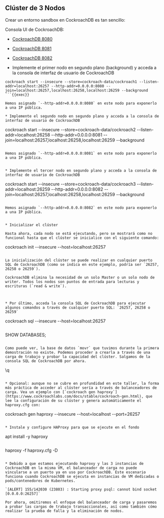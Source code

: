 ## Clúster de 3 Nodos

Crear un entorno sandbox en CockroachDB es tan sencillo:

Consola UI de CockroachDB:
* [CockroachDB 8080]({{TRAFFIC_HOST1_8080}})
* [CockroachDB 8081]({{TRAFFIC_HOST1_8081}})
* [CockroachDB 8082]({{TRAFFIC_HOST1_8082}})

* Implemente el primer nodo en segundo plano (background) y acceda a la consola de interfaz de usuario de CockroachDB

```
cockroach start --insecure --store=cockroach-data/cockroach1 --listen-addr=localhost:26257 --http-addr=0.0.0.0:8080 --join=localhost:26257,localhost:26258,localhost:26259 --background
```{{exec}}

Hemos asignado `--http-addr=0.0.0.0:8080` en este nodo para exponerlo a una IP pública.

* Implemente el segundo nodo en segundo plano y acceda a la consola de interfaz de usuario de CockroachDB

```
cockroach start --insecure --store=cockroach-data/cockroach2 --listen-addr=localhost:26258 --http-addr=0.0.0.0:8081 --join=localhost:26257,localhost:26258,localhost:26259 --background
```{{exec}}

Hemos asignado `--http-addr=0.0.0.0:8081` en este nodo para exponerlo a una IP pública.


* Implemente el tercer nodo en segundo plano y acceda a la consola de interfaz de usuario de CockroachDB

```
cockroach start --insecure --store=cockroach-data/cockroach3 --listen-addr=localhost:26259 --http-addr=0.0.0.0:8082 --join=localhost:26257,localhost:26258,localhost:26259 --background
```{{exec}}

Hemos asignado `--http-addr=0.0.0.0:8082` en este nodo para exponerlo a una IP pública.


* Inicializar el clúster

Hasta ahora, cada nodo se está ejecutando, pero se mostrará como no funcional hasta que el clúster se inicialice con el siguiente comando:

```
cockroach init --insecure --host=localhost:26257
```{{exec}}

La inicialización del clúster se puede realizar en cualquier puerto SQL de CockroachDB (como se indica en este ejemplo, podría ser `26257, 26258 o 26259`).

CockroachDB elimina la necesidad de un solo Master o un solo nodo de writer. Todos los nodos son puntos de entrada para lecturas y escrituras (`read & write`).



* Por último, acceda la consola SQL de CockroachDB para ejecutar algunos comandos a través de cualquier puerto SQL: `26257, 26258 o 26259`

```
cockroach sql --insecure --host=localhost:26257
```{{exec}}

```
SHOW DATABASES;
```{{exec}}

Como puede ver, la base de datos `movr` que tuvimos durante la primera demostración no existe. Podemos proceder a crearla a través de una carga de trabajo y probar la capacidad del clúster. Salgamos de la consola SQL de CockroachDB por ahora.
```
\q
```{{exec}}

* Opcional: aunque no se cubre en profundidad en este taller, la forma más práctica de acceder al clúster sería a través de balanceadores de carga. Vea un ejemplo con [`cockroach gen haproxy`](https://www.cockroachlabs.com/docs/stable/cockroach-gen.html), que lee la configuración de su clúster y genera automáticamente el haproxy.cfg con:

```
cockroach gen haproxy --insecure --host=localhost --port=26257
```{{exec}}

* Instale y configure HAProxy para que se ejecute en el fondo

```
apt install -y haproxy
```{{exec}}

```
haproxy -f haproxy.cfg -D
```{{exec}}

* Debido a que estamos ejecutando haproxy y las 3 instancias de CockroachDB en la misma VM, el balanceador de carga no puede vincularse a un puerto ya en uso por CockroachDB. Este escenario funciona cuando CockroachDB se ejecuta en instancias de VM dedicadas o pods/contenedores de Kubernetes.

`[ALERT] 155/142030 (23803) : Starting proxy psql: cannot bind socket [0.0.0.0:26257]`

Por ahora, omitiremos el enfoque del balanceador de carga y pasaremos a probar las cargas de trabajo transaccionales, así como también cómo realizar la prueba de falla y la eliminación de nodos.